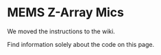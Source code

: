 # MEMS Z-Array Mics

We moved the instructions to the wiki.

Find information solely about the code on this page. 
